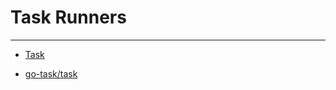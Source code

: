 # Task Runners

---

- [Task](https://taskfile.dev/)

- [go-task/task](https://github.com/go-task/task)